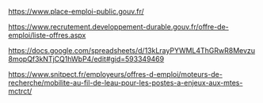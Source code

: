 https://www.place-emploi-public.gouv.fr/

https://www.recrutement.developpement-durable.gouv.fr/offre-de-emploi/liste-offres.aspx

https://docs.google.com/spreadsheets/d/13kLrayPYWML4ThGRwR8Mevzu8mopQf3kNTjCQ1hWbP4/edit#gid=593349469

https://www.snitpect.fr/employeurs/offres-d-emploi/moteurs-de-recherche/mobilite-au-fil-de-leau-pour-les-postes-a-enjeux-aux-mtes-mctrct/
